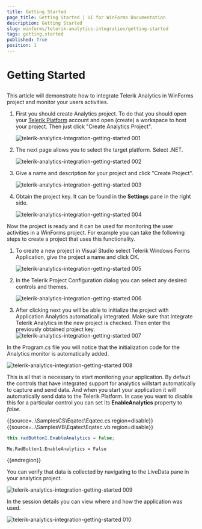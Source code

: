 ```yaml
---
title: Getting Started
page_title: Getting Started | UI for WinForms Documentation
description: Getting Started
slug: winforms/telerik-analytics-integration/getting-started
tags: getting,started
published: True
position: 1
---
```


# Getting Started

## 

This article will demonstrate how to integrate Telerik Analytics in WinForms project and monitor your users activities.

1. First you should create Analytics project. To do that you should open your [Telerik Platform](https://platform.telerik.com/#workspaces) account and open (create) a workspace to host your project. Then just click "Create Analytics Project".

	![telerik-analytics-integration-getting-started 001](images/telerik-analytics-integration-getting-started001.png)

1. The next page allows you to select the target platform. Select .NET.
	
	![telerik-analytics-integration-getting-started 002](images/telerik-analytics-integration-getting-started002.png)

1. Give a name and description for your project and click "Create Project".
	
	![telerik-analytics-integration-getting-started 003](images/telerik-analytics-integration-getting-started003.png)

1. Obtain the project key. It can be found in the __Settings__ pane in the right side.
	
	![telerik-analytics-integration-getting-started 004](images/telerik-analytics-integration-getting-started004.png)

Now the project is ready and it can be used for monitoring the user activities in a WinForms project. For example you can take the following steps to create a project that uses this functionality.

1. To create a new project in Visual Studio select Telerik Windows Forms Application, give the project a name and click OK.
	
	![telerik-analytics-integration-getting-started 005](images/telerik-analytics-integration-getting-started005.png)

1. In the Telerik Project Configuration dialog you can select any desired controls and themes.
	
	![telerik-analytics-integration-getting-started 006](images/telerik-analytics-integration-getting-started006.png)

1. After clicking next you will be able to initialize the project with Application Analytics automatically integrated. Make sure that Integrate Telerik Analytics in the new project is checked. Then enter the previously obtained project key.
	![telerik-analytics-integration-getting-started 007](images/telerik-analytics-integration-getting-started007.png)

In the Program.cs file you will notice that the initialization code for the Analytics monitor is automatically added.	

![telerik-analytics-integration-getting-started 008](images/telerik-analytics-integration-getting-started008.png)

This is all that is necessary to start monitoring your application. By default the controls that have integrated support for analytics willstart automatically to capture and send data. And when you start your application it will automatically send data to the Telerik Platform. In case you want to disable this for a particular control you can set its __EnableAnalytics__ property to *false*.

{{source=..\SamplesCS\Eqatec\Eqatec.cs region=disable}} 
{{source=..\SamplesVB\Eqatec\Eqatec.vb region=disable}} 

````C#
this.radButton1.EnableAnalytics = false;

````
````VB.NET
Me.RadButton1.EnableAnalytics = False

````

{{endregion}} 

You can verify that data is collected by navigating to the LiveData pane in your analytics project.

![telerik-analytics-integration-getting-started 009](images/telerik-analytics-integration-getting-started009.png)

In the session details you can view where and how the application was used.

![telerik-analytics-integration-getting-started 010](images/telerik-analytics-integration-getting-started010.png)
